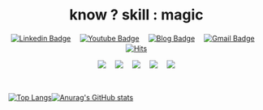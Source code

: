 <div align = "center">
<!--   <h1><strong>Be crazy about automation</strong></h1><br> -->
  <h1><strong>know ? skill : magic</strong></h1>
</div>

<div align = "center">
<!--   (　) 전각문자(띄어쓰기)-->

  [![Linkedin Badge](http://img.shields.io/badge/-LinkedIn-blue?style=flat&logo=Linkedin&link=https://www.linkedin.com/in/%EC%83%81%ED%98%84-%EC%9E%A5-62a319212/)](https://www.linkedin.com/in/%EC%83%81%ED%98%84-%EC%9E%A5-62a319212/)　
  [![Youtube Badge](https://img.shields.io/badge/Youtube-ff0000?style=flat&logo=youtube&link=https://www.youtube.com/channel/UCZbgw-o-kYIwYlqOWIXmH3Q)](https://www.youtube.com/channel/UCZbgw-o-kYIwYlqOWIXmH3Q)　
  [![Blog Badge](http://img.shields.io/badge/-Blog-green?style=flat&logo=Bloglovin&link=https://firstquarter.tistory.com/)](https://firstquarter.tistory.com/)　
  [![Gmail Badge](https://img.shields.io/badge/Gmail-d14836?style=flat&logo=Gmail&logoColor=white&link=mailto:firstquarter88@gmail.com)](mailto:firstquarter88@gmail.com)　
  [![Hits](https://hits.seeyoufarm.com/api/count/incr/badge.svg?url=https%3A%2F%2Fgithub.com%2Ffirstquarter-J&count_bg=%2379C83D&title_bg=%23555555&icon=&icon_color=%23E7E7E7&title=hits&edge_flat=false)](https://hits.seeyoufarm.com)　
  
</div>

<div align = "center">
<!--   <img src="https://img.shields.io/badge/Gmail-D14836?style=for-the-badge&logo=gmail&logoColor=white"/>
  <img src="https://img.shields.io/badge/JavaScript-F7DF1E?style=for-the-badge&logo=javascript&logoColor=black"/>
  <img src="https://img.shields.io/badge/HTML5-E34F26?style=for-the-badge&logo=html5&logoColor=white"/>
  <img src="https://img.shields.io/badge/CSS3-1572B6?style=for-the-badge&logo=css3&logoColor=white"/>
  <img src="https://img.shields.io/badge/TypeScript-007ACC?style=for-the-badge&logo=typescript&logoColor=white"/>
  <img src="https://img.shields.io/badge/MongoDB-4EA94B?style=for-the-badge&logo=mongodb&logoColor=white"/>
  <img src="https://img.shields.io/badge/MySQL-00000F?style=for-the-badge&logo=mysql&logoColor=white"/>
  <img src=""/> -->
<!--   <img alt="NodeJS" src="https://img.shields.io/badge/node.js-%2343853D.svg?style=for-the-badge&logo=node-dot-js&logoColor=white"/>
  <img alt="NodeJS" src="https://img.shields.io/badge/node.js-%2343853D.svg?style=flat&logo=node-dot-js&logoColor=white"/>
  <img src="https://img.shields.io/badge/node.js-339933?style=flat&logo=node.js&logoColor=white"/> -->
  <!--   <img alt="NodeJS" src="https://img.shields.io/badge/node.js-%2343853D.svg?style=flat&logo=node-dot-js&logoColor=white"/>　 -->

  <img src="https://img.shields.io/badge/TypeScript-007ACC?style=flat&logo=TypeScript&logoColor=white"/>　
  <img src="https://img.shields.io/badge/Node.js-339933?style=flat&logo=Node.js&logoColor=white"/>　
  <img src="https://img.shields.io/badge/Go-00ADD8?style=flat&logo=Go&logoColor=white"/>　
  <img src="https://img.shields.io/badge/MongoDB-47A248?style=flat&logo=MongoDB&logoColor=white"/>　
  <img src="https://img.shields.io/badge/MySQL-4479A1?style=flat&logo=MySQL&logoColor=white"/>　
<!--   <img src="https://img.shields.io/badge/HTML-E34F26?style=flat&logo=HTML5&logoColor=white"/>　 -->
<!--   <img src="https://img.shields.io/badge/CSS-1572B6?style=flat&logo=CSS3&logoColor=white"/>　 -->
<!--   <img src="https://img.shields.io/badge/Vue.js-4FC08D?style=flat&logo=Vue.js&logoColor=white"/>　 -->
<!--   <img src="https://img.shields.io/badge/JavaScript-F7DF1E?style=flat&logo=JavaScript&logoColor=white"/>　 -->
<!--   <img src="https://img.shields.io/badge/Python-3776AB?style=flat&logo=Python&logoColor=white"/>　 -->
<!--   <img src="https://img.shields.io/badge/Git-F05032?style=flat&logo=Git&logoColor=white"/> -->
</div>

<br>

<!-- <div align="center"> -->
<div>
  
  [![Top Langs](https://github-readme-stats.vercel.app/api/top-langs/?username=firstquarter-J&layout=compact&hide=Shell,Batchifile,PowerShell&langs_count=6&theme=react)](https://github.com/firstquarter-J/github-readme-stats)[![Anurag's GitHub stats](https://github-readme-stats.vercel.app/api?username=firstquarter-J&theme=react&hide=prs&count_private=true&show_icons=true&)](https://github.com/firstquarter-J/github-readme-stats)
  
<!--   [![Anurag's GitHub stats](https://github-readme-stats.vercel.app/api?username=firstquarter-J&theme=react&hide=prs&count_private=true&show_icons=true&)](https://github.com/firstquarter-J/github-readme-stats) -->
  
</div>
<!-- </div> -->
